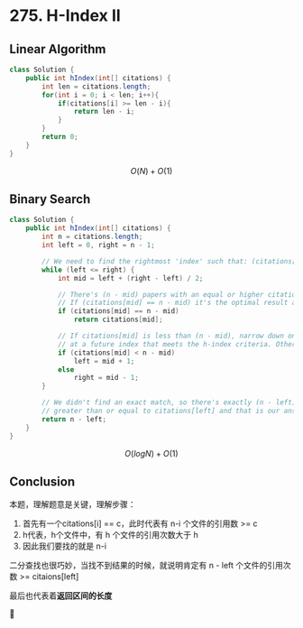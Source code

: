 # 275. H-Index II

## Linear Algorithm

```java
class Solution {
    public int hIndex(int[] citations) {
        int len = citations.length;
        for(int i = 0; i < len; i++){
            if(citations[i] >= len - i){
                return len - i;
            }
        }
        return 0;
    }
}
```

$$
O(N)+O(1)
$$

## Binary Search

```java
class Solution {
    public int hIndex(int[] citations) {
        int n = citations.length;
        int left = 0, right = n - 1;

        // We need to find the rightmost 'index' such that: (citations[index] <= n - index)
        while (left <= right) {
            int mid = left + (right - left) / 2;

            // There's (n - mid) papers with an equal or higher citation count than citations[mid]
            // If (citations[mid] == n - mid) it's the optimal result and can be returned right away
            if (citations[mid] == n - mid)
                return citations[mid];

            // If citations[mid] is less than (n - mid), narrow down on the right half to look for a paper
            // at a future index that meets the h-index criteria. Otherwise, narrow down on the left half
            if (citations[mid] < n - mid)
                left = mid + 1;
            else
                right = mid - 1;
        }

        // We didn't find an exact match, so there's exactly (n - left) papers that have citations
        // greater than or equal to citations[left] and that is our answer
        return n - left;
    }
}
```

$$
O(logN)+O(1)
$$

## Conclusion

本题，理解题意是关键，理解步骤：

1. 首先有一个citations\[i\] == c，此时代表有 n-i 个文件的引用数 &gt;= c
2. h代表，h个文件中，有 h 个文件的引用次数大于 h
3. 因此我们要找的就是 n-i

二分查找也很巧妙，当找不到结果的时候，就说明肯定有 n - left 个文件的引用次数 &gt;= citaions\[left\]

最后也代表着**返回区间的长度**



